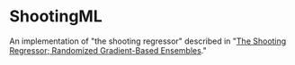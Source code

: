 # ShootingML

An implementation of "the shooting regressor" described in "[The Shooting Regressor; Randomized Gradient-Based Ensembles](https://arxiv.org/pdf/2009.06172.pdf)."
